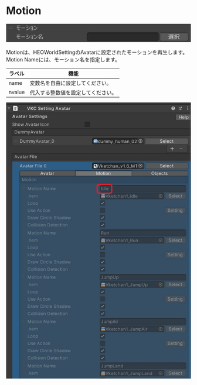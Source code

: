 
# Motion
![Motion](img/MotionJP.jpg)

Motionは、HEOWorldSettingのAvatarに設定されたモーションを再生します。Motion Nameには、モーション名を指定します。

|  ラベル |  機能  |
| ----   | ---- |
| name | 変数名を自由に設定してください。 |
| nvalue | 代入する整数値を設定してください。 |


![MotionNameInAvatar](img/MotionNameInAvatar.jpg)